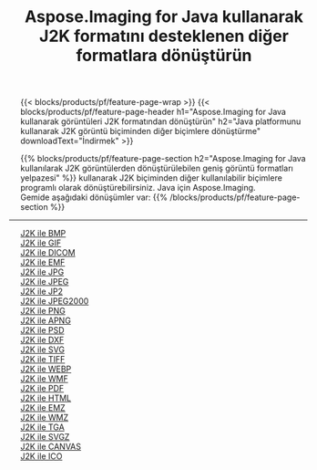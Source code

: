 ﻿---
title: Aspose.Imaging for Java kullanarak J2K formatını desteklenen diğer formatlara dönüştürün 
weight: 3920
url: /tr/java/conversion/from/j2k 
lang: tr
langdirlevel: 2
locales: zh-hans,ja,it,ru,de,es,fr,nl,id,lt,pl,pt,vi,tr,ko,zh-hant,ar,hi,th,sv,cs,uk,he
description: Aspose.Imaging, Java platformunu kullanarak J2K biçimini diğer biçimlere kolayca dönüştürebilir
---

{{< blocks/products/pf/feature-page-wrap >}}
{{< blocks/products/pf/feature-page-header h1="Aspose.Imaging for Java kullanarak görüntüleri J2K formatından dönüştürün" h2="Java platformunu kullanarak J2K görüntü biçiminden diğer biçimlere dönüştürme" downloadText="İndirmek" >}}


{{% blocks/products/pf/feature-page-section  h2="Aspose.Imaging for Java kullanılarak J2K görüntülerden dönüştürülebilen geniş görüntü formatları yelpazesi" %}}
kullanarak J2K biçiminden diğer kullanılabilir biçimlere programlı olarak dönüştürebilirsiniz.
Java için Aspose.Imaging.
<br/>
Gemide aşağıdaki dönüşümler var:
{{% /blocks/products/pf/feature-page-section %}}
<div class="container-fluid productfamilypage bg-gray">
    <div class="convertypes bg-gray agp-content section">
        <div class="container">
		<hr style="margin-left:-20px;"/>
		<div class="row other-converters">
		    <div class='col-md-2 other-converter remove-lp remove-rp'><a href="/imaging/tr/java/conversion/j2k-to-bmp" >J2K ile BMP</a></div><div class='col-md-2 other-converter remove-lp remove-rp'><a href="/imaging/tr/java/conversion/j2k-to-gif" >J2K ile GIF</a></div><div class='col-md-2 other-converter remove-lp remove-rp'><a href="/imaging/tr/java/conversion/j2k-to-dicom" >J2K ile DICOM</a></div><div class='col-md-2 other-converter remove-lp remove-rp'><a href="/imaging/tr/java/conversion/j2k-to-emf" >J2K ile EMF</a></div><div class='col-md-2 other-converter remove-lp remove-rp'><a href="/imaging/tr/java/conversion/j2k-to-jpg" >J2K ile JPG</a></div><div class='col-md-2 other-converter remove-lp remove-rp'><a href="/imaging/tr/java/conversion/j2k-to-jpeg" >J2K ile JPEG</a></div><div class='col-md-2 other-converter remove-lp remove-rp'><a href="/imaging/tr/java/conversion/j2k-to-jp2" >J2K ile JP2</a></div><div class='col-md-2 other-converter remove-lp remove-rp'><a href="/imaging/tr/java/conversion/j2k-to-jpeg2000" >J2K ile JPEG2000</a></div><div class='col-md-2 other-converter remove-lp remove-rp'><a href="/imaging/tr/java/conversion/j2k-to-png" >J2K ile PNG</a></div><div class='col-md-2 other-converter remove-lp remove-rp'><a href="/imaging/tr/java/conversion/j2k-to-apng" >J2K ile APNG</a></div><div class='col-md-2 other-converter remove-lp remove-rp'><a href="/imaging/tr/java/conversion/j2k-to-psd" >J2K ile PSD</a></div><div class='col-md-2 other-converter remove-lp remove-rp'><a href="/imaging/tr/java/conversion/j2k-to-dxf" >J2K ile DXF</a></div><div class='col-md-2 other-converter remove-lp remove-rp'><a href="/imaging/tr/java/conversion/j2k-to-svg" >J2K ile SVG</a></div><div class='col-md-2 other-converter remove-lp remove-rp'><a href="/imaging/tr/java/conversion/j2k-to-tiff" >J2K ile TIFF</a></div><div class='col-md-2 other-converter remove-lp remove-rp'><a href="/imaging/tr/java/conversion/j2k-to-webp" >J2K ile WEBP</a></div><div class='col-md-2 other-converter remove-lp remove-rp'><a href="/imaging/tr/java/conversion/j2k-to-wmf" >J2K ile WMF</a></div><div class='col-md-2 other-converter remove-lp remove-rp'><a href="/imaging/tr/java/conversion/j2k-to-pdf" >J2K ile PDF</a></div><div class='col-md-2 other-converter remove-lp remove-rp'><a href="/imaging/tr/java/conversion/j2k-to-html" >J2K ile HTML</a></div><div class='col-md-2 other-converter remove-lp remove-rp'><a href="/imaging/tr/java/conversion/j2k-to-emz" >J2K ile EMZ</a></div><div class='col-md-2 other-converter remove-lp remove-rp'><a href="/imaging/tr/java/conversion/j2k-to-wmz" >J2K ile WMZ</a></div><div class='col-md-2 other-converter remove-lp remove-rp'><a href="/imaging/tr/java/conversion/j2k-to-tga" >J2K ile TGA</a></div><div class='col-md-2 other-converter remove-lp remove-rp'><a href="/imaging/tr/java/conversion/j2k-to-svgz" >J2K ile SVGZ</a></div><div class='col-md-2 other-converter remove-lp remove-rp'><a href="/imaging/tr/java/conversion/j2k-to-canvas" >J2K ile CANVAS</a></div><div class='col-md-2 other-converter remove-lp remove-rp'><a href="/imaging/tr/java/conversion/j2k-to-ico" >J2K ile ICO</a></div>
                </div>
        </div>
    </div>
</div>
<br/>

